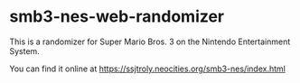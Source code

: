 # smb3-nes-web-randomizer
This is a randomizer for Super Mario Bros. 3 on the Nintendo Entertainment System.

You can find it online at https://ssjtroly.neocities.org/smb3-nes/index.html
